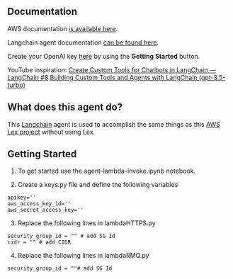 <!-- DOCUMENTATION -->
## Documentation

AWS documentation [is available here](https://boto3.amazonaws.com/v1/documentation/api/latest/reference/services/ec2.html).

Langchain agent documentation [can be found here](https://python.langchain.com/docs/modules/agents/tools.html).

Create your OpenAI key [here](https://openai.com/) by using the **Getting Started** button.

YouTube inspiration:
[Create Custom Tools for Chatbots in LangChain — LangChain #8](https://www.youtube.com/watch?v=q-HNphrWsDE&list=PLRmfjgxkmfP0q6vBXZUFTzMX7RbKjDzAg&index=2&t=975s&pp=gAQBiAQB)
[Building Custom Tools and Agents with LangChain (gpt-3.5-turbo)](https://www.youtube.com/watch?v=biS8G8x8DdA&list=PLRmfjgxkmfP0q6vBXZUFTzMX7RbKjDzAg&index=3&pp=gAQBiAQB)


<!-- WHAT IS DOES -->
## What does this agent do?

This [Langchain](https://docs.langchain.com/docs/) agent is used to accomplish the same things as this [AWS Lex project](https://github.com/darcyhphillips/lex-ops-fw-tasks) without using Lex. 


<!-- GETTING STARTED -->
## Getting Started

1. To get started use the agent-lambda-invoke.ipynb notebook.

2. Create a keys.py file and define the following variables
```
apikey=''
aws_access_key_id=''
aws_secret_access_key=''
``` 

3. Replace the following lines in lambdaHTTPS.py
```
security_group_id = "" # add SG Id
cidr = "" # add CIDR
```

4. Replace the following lines in lambdaRMQ.py
```
security_group_id = ""# add SG Id
```
